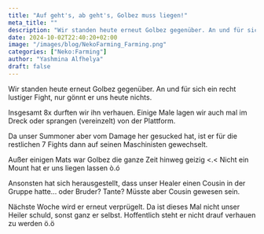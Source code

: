 ```yaml
---
title: "Auf geht's, ab geht's, Golbez muss liegen!"
meta_title: ""
description: "Wir standen heute erneut Golbez gegenüber. An und für sich ein recht lustiger Fight, nur gönnt er uns heute nichts."
date: 2024-10-02T22:40:20+02:00
image: "/images/blog/NekoFarming_Farming.png"
categories: ["Neko:Farming"]
author: "Yashmina Alfhelya"
draft: false
---
```


Wir standen heute erneut Golbez gegenüber. An und für sich ein recht lustiger Fight, nur gönnt er uns heute nichts.

Insgesamt 8x durften wir ihn verhauen. Einige Male lagen wir auch mal im Dreck oder sprangen (vereinzelt) von der Plattform.

Da unser Summoner aber vom Damage her gesucked hat, ist er für die restlichen 7 Fights dann auf seinen Maschinisten gewechselt.

Außer einigen Mats war Golbez die ganze Zeit hinweg geizig <.< Nicht ein Mount hat er uns liegen lassen ò.ó

Ansonsten hat sich herausgestellt, dass unser Healer einen Cousin in der Gruppe hatte... oder Bruder? Tante? Müsste aber Cousin gewesen sein.

Nächste Woche wird er erneut verprügelt. Da ist dieses Mal nicht unser Heiler schuld, sonst ganz er selbst. Hoffentlich steht er nicht drauf verhauen zu werden ö.ö